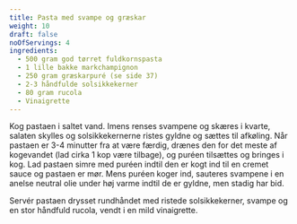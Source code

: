 ```yaml
---
title: Pasta med svampe og græskar
weight: 10
draft: false
noOfServings: 4
ingredients:
  - 500 gram god tørret fuldkornspasta
  - 1 lille bakke markchampignon
  - 250 gram græskarpuré (se side 37)
  - 2-3 håndfulde solsikkekerner
  - 80 gram rucola
  - Vinaigrette
---
```


Kog pastaen i saltet vand. Imens renses svampene og skæres i kvarte,
salaten skylles og solsikkekernerne ristes gyldne og sættes til
afkøling. Når pastaen er 3-4 minutter fra at være færdig, drænes den for
det meste af kogevandet (lad cirka 1 kop være tilbage), og puréen
tilsættes og bringes i kog. Lad pastaen simre med puréen indtil den er
kogt ind til en cremet sauce og pastaen er mør. Mens puréen koger ind,
sauteres svampene i en anelse neutral olie under høj varme indtil de er
gyldne, men stadig har bid.

Servér pastaen drysset rundhåndet med ristede solsikkekerner, svampe og
en stor håndfuld rucola, vendt i en mild vinaigrette.

